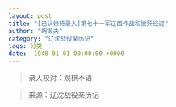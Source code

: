 ```yaml
---
layout: post
title: "[已认领待录入]第七⼗⼀军辽西作战和被歼经过"
author: "胡锻夫"
category: "辽沈战役亲历记"
tags: 分类
date:  1948-01-01 00:00:00 +0000
---
```


> 录入校对：观棋不语


> 来源：辽沈战役亲历记